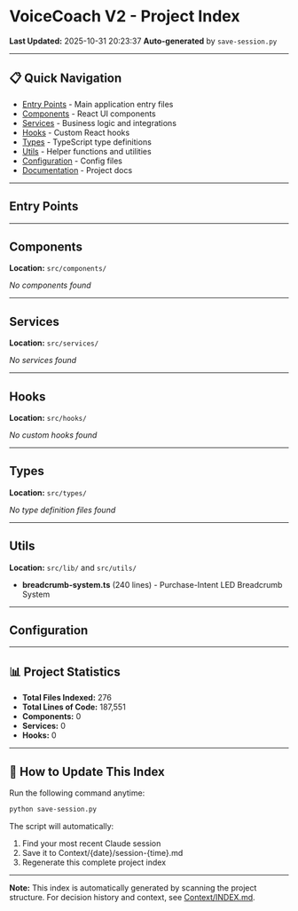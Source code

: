 # VoiceCoach V2 - Project Index

**Last Updated:** 2025-10-31 20:23:37
**Auto-generated** by `save-session.py`

---

## 📋 Quick Navigation

- [Entry Points](#entry-points) - Main application entry files
- [Components](#components) - React UI components
- [Services](#services) - Business logic and integrations
- [Hooks](#hooks) - Custom React hooks
- [Types](#types) - TypeScript type definitions
- [Utils](#utils) - Helper functions and utilities
- [Configuration](#configuration) - Config files
- [Documentation](#documentation) - Project docs

---

## Entry Points


---

## Components

**Location:** `src/components/`

*No components found*

---

## Services

**Location:** `src/services/`

*No services found*

---

## Hooks

**Location:** `src/hooks/`

*No custom hooks found*

---

## Types

**Location:** `src/types/`

*No type definition files found*

---

## Utils

**Location:** `src/lib/` and `src/utils/`

- **breadcrumb-system.ts** (240 lines) - Purchase-Intent LED Breadcrumb System

---

## Configuration


---

## 📊 Project Statistics

- **Total Files Indexed:** 276
- **Total Lines of Code:** 187,551
- **Components:** 0
- **Services:** 0
- **Hooks:** 0

---

## 🔄 How to Update This Index

Run the following command anytime:

```bash
python save-session.py
```

The script will automatically:
1. Find your most recent Claude session
2. Save it to Context/{date}/session-{time}.md
3. Regenerate this complete project index

---

**Note:** This index is automatically generated by scanning the project structure. For decision history and context, see [Context/INDEX.md](Context/INDEX.md).
